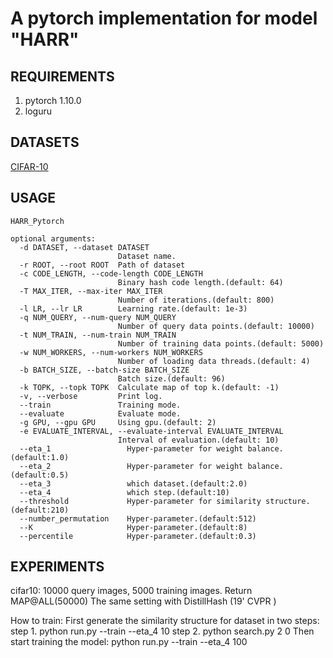 # A pytorch implementation for model "HARR" 

## REQUIREMENTS
1. pytorch 1.10.0
2. loguru

## DATASETS
[CIFAR-10](http://www.cs.toronto.edu/~kriz/cifar-10-python.tar.gz)

## USAGE
```
HARR_Pytorch

optional arguments:
  -d DATASET, --dataset DATASET
                        Dataset name.
  -r ROOT, --root ROOT  Path of dataset
  -c CODE_LENGTH, --code-length CODE_LENGTH
                        Binary hash code length.(default: 64)
  -T MAX_ITER, --max-iter MAX_ITER
                        Number of iterations.(default: 800)
  -l LR, --lr LR        Learning rate.(default: 1e-3)
  -q NUM_QUERY, --num-query NUM_QUERY
                        Number of query data points.(default: 10000)
  -t NUM_TRAIN, --num-train NUM_TRAIN
                        Number of training data points.(default: 5000)
  -w NUM_WORKERS, --num-workers NUM_WORKERS
                        Number of loading data threads.(default: 4)
  -b BATCH_SIZE, --batch-size BATCH_SIZE
                        Batch size.(default: 96)
  -k TOPK, --topk TOPK  Calculate map of top k.(default: -1)
  -v, --verbose         Print log.
  --train               Training mode.
  --evaluate            Evaluate mode.
  -g GPU, --gpu GPU     Using gpu.(default: 2)
  -e EVALUATE_INTERVAL, --evaluate-interval EVALUATE_INTERVAL
                        Interval of evaluation.(default: 10)
  --eta_1                 Hyper-parameter for weight balance. (default:1.0)
  --eta_2                 Hyper-parameter for weight balance. (default:0.5)
  --eta_3                 which dataset.(default:2.0)
  --eta_4                 which step.(default:10)
  --threshold             Hyper-parameter for similarity structure. (default:210)
  --number_permutation    Hyper-parameter.(default:512)
  --K                     Hyper-parameter.(default:8)
  --percentile            Hyper-parameter.(default:0.3)
  ```



## EXPERIMENTS
cifar10: 10000 query images, 5000 training images. Return MAP@ALL(50000) The same setting with DistillHash (19' CVPR )

How to train: 
First generate the similarity structure for dataset in two steps:
step 1. python run.py --train --eta_4 10
step 2. python search.py 2 0
Then start training the model:
python run.py --train --eta_4 100
